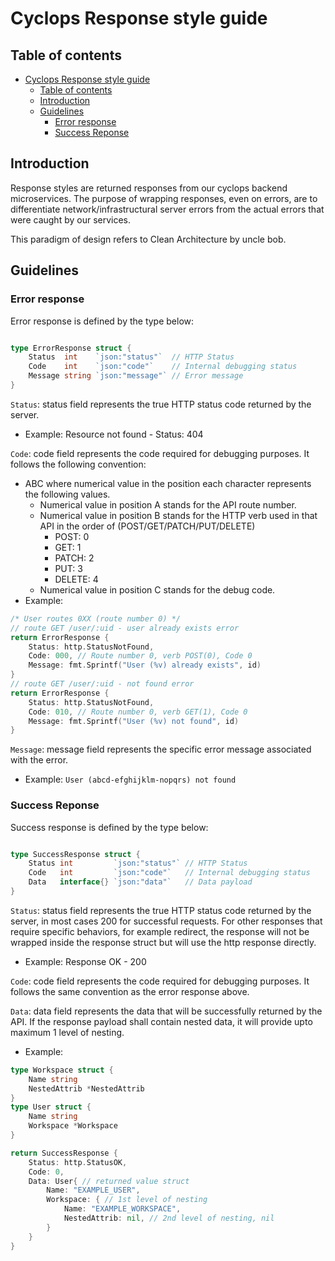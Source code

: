# Cyclops Response style guide

## Table of contents

- [Cyclops Response style guide](#cyclops-response-style-guide)
  - [Table of contents](#table-of-contents)
  - [Introduction](#introduction)
  - [Guidelines](#guidelines)
    - [Error response](#error-response)
    - [Success Reponse](#success-reponse)

## Introduction

Response styles are returned responses from our cyclops backend microservices. The purpose of wrapping
responses, even on errors, are to differentiate network/infrastructural server errors from the actual errors
that were caught by our services.

This paradigm of design refers to Clean Architecture by uncle bob.

## Guidelines

### Error response

Error response is defined by the type below:
```go

type ErrorResponse struct {
	Status  int    `json:"status"`  // HTTP Status
	Code    int    `json:"code"`    // Internal debugging status
	Message string `json:"message"` // Error message
}
```

`Status`: status field represents the true HTTP status code returned by the server.
- Example: Resource not found - Status: 404

`Code`: code field represents the code required for debugging purposes. It follows the following convention:
- ABC where numerical value in the position each character represents the following values.
  - Numerical value in position A stands for the API route number.
  - Numerical value in position B stands for the HTTP verb used in that API in the order of (POST/GET/PATCH/PUT/DELETE)
    - POST: 0
    - GET: 1
    - PATCH: 2
    - PUT: 3
    - DELETE: 4
  - Numerical value in position C stands for the debug code.
- Example:
```go
/* User routes 0XX (route number 0) */
// route GET /user/:uid - user already exists error
return ErrorResponse {
    Status: http.StatusNotFound,
    Code: 000, // Route number 0, verb POST(0), Code 0
    Message: fmt.Sprintf("User (%v) already exists", id)
}
// route GET /user/:uid - not found error
return ErrorResponse {
    Status: http.StatusNotFound,
    Code: 010, // Route number 0, verb GET(1), Code 0
    Message: fmt.Sprintf("User (%v) not found", id)
}
```
`Message`: message field represents the specific error message associated with the error.
- Example: `User (abcd-efghijklm-nopqrs) not found`


### Success Reponse

Success response is defined by the type below:
```go

type SuccessResponse struct {
	Status int         `json:"status"` // HTTP Status
	Code   int         `json:"code"`   // Internal debugging status
	Data   interface{} `json:"data"`   // Data payload
}
```

`Status`: status field represents the true HTTP status code returned by the server, in most cases 200
for successful requests. For other responses that require specific behaviors, for example redirect,
the response will not be wrapped inside the response struct but will use the http response directly.
- Example: Response OK - 200

`Code`: code field represents the code required for debugging purposes. It follows the same convention as
the error response above.

`Data`: data field represents the data that will be successfully returned by the API. If the response payload
shall contain nested data, it will provide upto maximum 1 level of nesting.
- Example:
```go
type Workspace struct {
    Name string
    NestedAttrib *NestedAttrib
}
type User struct {
    Name string
    Workspace *Workspace
}

return SuccessResponse {
    Status: http.StatusOK,
    Code: 0,
    Data: User{ // returned value struct
        Name: "EXAMPLE_USER",
        Workspace: { // 1st level of nesting
            Name: "EXAMPLE_WORKSPACE",
            NestedAttrib: nil, // 2nd level of nesting, nil
        }
    }
}
```